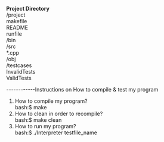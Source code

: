 
****************Project Directory****************<br />
/project<br />
 	makefile<br />
	README<br />
	runfile<br />
	/bin<br />
	/src<br />
		*.cpp<br />
    	/obj<br />
	/testcases<br />
		InvalidTests<br />
		ValidTests<br />

------------Instructions on How to compile & test my program<br />
1. How to compile my program?<br />
bash:$ make<br />
2. How to clean in order to recompile?<br />
bash:$ make clean<br />
3. How to run my program?<br />
bash:$ ./Interpreter testfile_name<br />
